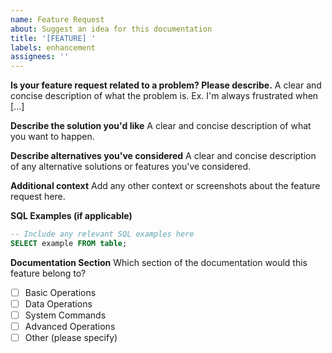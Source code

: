 ```yaml
---
name: Feature Request
about: Suggest an idea for this documentation
title: '[FEATURE] '
labels: enhancement
assignees: ''
---
```


**Is your feature request related to a problem? Please describe.** A clear and concise description of what the problem
is. Ex. I'm always frustrated when \[...\]

**Describe the solution you'd like** A clear and concise description of what you want to happen.

**Describe alternatives you've considered** A clear and concise description of any alternative solutions or features
you've considered.

**Additional context** Add any other context or screenshots about the feature request here.

**SQL Examples (if applicable)**

```sql
-- Include any relevant SQL examples here
SELECT example FROM table;
```

**Documentation Section** Which section of the documentation would this feature belong to?

- [ ] Basic Operations
- [ ] Data Operations
- [ ] System Commands
- [ ] Advanced Operations
- [ ] Other (please specify)
